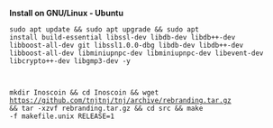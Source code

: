 
**Install on GNU/Linux - Ubuntu**

<code>sudo apt update && sudo apt upgrade && sudo apt install build-essential libssl-dev libdb-dev libdb++-dev libboost-all-dev git libssl1.0.0-dbg libdb-dev libdb++-dev libboost-all-dev libminiupnpc-dev libminiupnpc-dev libevent-dev libcrypto++-dev libgmp3-dev -y

mkdir Inoscoin && cd Inoscoin && wget https://github.com/tnjtnj/tnj/archive/rebranding.tar.gz && tar -xzvf rebranding.tar.gz && cd src && make -f makefile.unix RELEASE=1</code>
